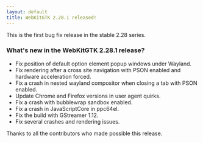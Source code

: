 ```yaml
---
layout: default
title: WebKitGTK 2.28.1 released!
---
```


This is the first bug fix release in the stable 2.28 series.

### What's new in the WebKitGTK 2.28.1 release?

 - Fix position of default option element popup windows under Wayland.
 - Fix rendering after a cross site navigation with PSON enabled and hardware acceleration forced.
 - Fix a crash in nested wayland compositor when closing a tab with PSON enabled.
 - Update Chrome and Firefox versions in user agent quirks.
 - Fix a crash with bubblewrap sandbox enabled.
 - Fix a crash in JavaScriptCore in ppc64el.
 - Fix the build with GStreamer 1.12.
 - Fix several crashes and rendering issues.

Thanks to all the contributors who made possible this release.
